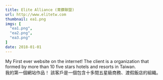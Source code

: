 ```yaml
---
title: Elite Alliance (菁鑽聯盟)
url: http://www.elitetw.com
thumbnail: ea1.png
imgs: [
  "ea1.png",
  "ea2.png",
  "ea3.png"
]
date: 2018-01-01
---
```

My First ever website on the internet! The client is a organization that formed by more than 10 five stars hotels and resorts in Taiwan.<br/>
我的第一個網站作品！ 該客戶是一個包含十多間五星級商務、渡假飯店的組織。